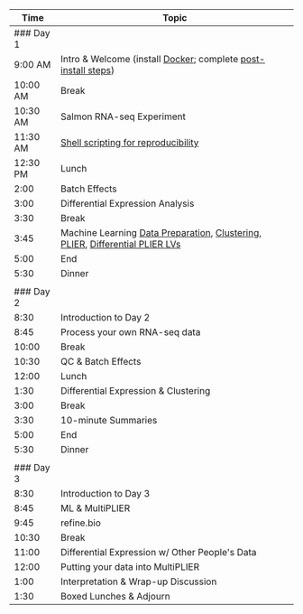 | Time      | Topic                                          |
|-----------|------------------------------------------------|
| ### Day 1 |                                                |
| 9:00 AM   | Intro & Welcome (install [Docker](https://github.com/AlexsLemonade/training-modules/blob/master/docker-install/README.md); complete [post-install steps](https://github.com/AlexsLemonade/RNA-Seq-Exercises/blob/master/README.md))                               |
| 10:00 AM  | Break                                          |
| 10:30 AM  | Salmon RNA-seq Experiment                      |
| 11:30 AM  | [Shell scripting for reproducibility](https://github.com/AlexsLemonade/training-modules/blob/master/RNA-seq/reproducibility_cmdline.md)            |
| 12:30 PM  | Lunch                                          |
| 2:00      | Batch Effects                                  |
| 3:00      | Differential Expression Analysis               |
| 3:30      | Break                                          |
| 3:45      | Machine Learning [Data Preparation](https://alexslemonade.github.io/training-modules/machine-learning/01-medulloblastoma_data_prep.nb.html), [Clustering](https://alexslemonade.github.io/training-modules/machine-learning/02-medulloblastoma_clustering.nb.html), [PLIER](https://alexslemonade.github.io/training-modules/machine-learning/03-medulloblastoma_PLIER.nb.html), [Differential PLIER LVs](https://alexslemonade.github.io/training-modules/machine-learning/04-medulloblastoma_LV_differences.nb.html)                                   |
| 5:00      | End                                            |
| 5:30      | Dinner                                         |
|           |                                                |
| ### Day 2 |                                                |
| 8:30      | Introduction to Day 2                          |
| 8:45      | Process your own RNA-seq data                  |
| 10:00     | Break                                          |
| 10:30     | QC & Batch Effects                             |
| 12:00     | Lunch                                          |
| 1:30      | Differential Expression & Clustering           |
| 3:00      | Break                                          |
| 3:30      | 10-minute Summaries                            |
| 5:00      | End                                            |
| 5:30      | Dinner                                         |
|           |                                                |
| ### Day 3 |                                                |
| 8:30      | Introduction to Day 3                          |
| 8:45      | ML & MultiPLIER                                |
| 9:45      | refine.bio                                     |
| 10:30     | Break                                          |
| 11:00     | Differential Expression w/ Other People's Data |
| 12:00     | Putting your data into MultiPLIER              |
| 1:00      | Interpretation & Wrap-up Discussion            |
| 1:30      | Boxed Lunches & Adjourn                        |
